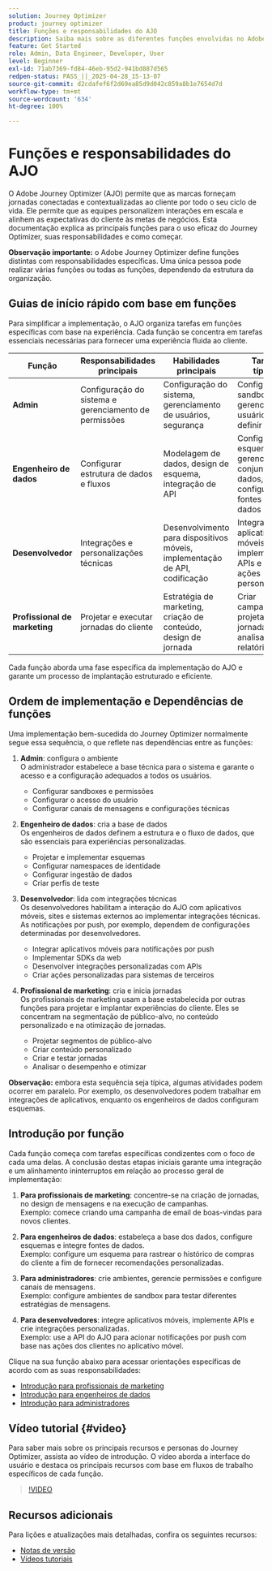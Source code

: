 ```yaml
---
solution: Journey Optimizer
product: journey optimizer
title: Funções e responsabilidades do AJO
description: Saiba mais sobre as diferentes funções envolvidas no Adobe Journey Optimizer e suas responsabilidades
feature: Get Started
role: Admin, Data Engineer, Developer, User
level: Beginner
exl-id: 71ab7369-fd84-46eb-95d2-941bd887d565
redpen-status: PASS_||_2025-04-28_15-13-07
source-git-commit: d2cdafef6f2d69ea85d9d042c859a8b1e7654d7d
workflow-type: tm+mt
source-wordcount: '634'
ht-degree: 100%

---
```



# Funções e responsabilidades do AJO

O Adobe Journey Optimizer (AJO) permite que as marcas forneçam jornadas conectadas e contextualizadas ao cliente por todo o seu ciclo de vida. Ele permite que as equipes personalizem interações em escala e alinhem as expectativas do cliente às metas de negócios. Esta documentação explica as principais funções para o uso eficaz do Journey Optimizer, suas responsabilidades e como começar.

**Observação importante:** o Adobe Journey Optimizer define funções distintas com responsabilidades específicas. Uma única pessoa pode realizar várias funções ou todas as funções, dependendo da estrutura da organização.

## Guias de início rápido com base em funções

Para simplificar a implementação, o AJO organiza tarefas em funções específicas com base na experiência. Cada função se concentra em tarefas essenciais necessárias para fornecer uma experiência fluida ao cliente.

| Função | Responsabilidades principais | Habilidades principais | Tarefas típicas |
|-------------------|----------------------------------|--------------------------------|-----------------------------------------------|
| **Admin** | Configuração do sistema e gerenciamento de permissões | Configuração do sistema, gerenciamento de usuários, segurança | Configurar sandboxes, gerenciar usuários e definir canais |
| **Engenheiro de dados** | Configurar estrutura de dados e fluxos | Modelagem de dados, design de esquema, integração de API | Configurar esquemas, gerenciar conjuntos de dados, configurar fontes de dados |
| **Desenvolvedor** | Integrações e personalizações técnicas | Desenvolvimento para dispositivos móveis, implementação de API, codificação | Integrar aplicativos móveis, implementar APIs e criar ações personalizadas |
| **Profissional de marketing** | Projetar e executar jornadas do cliente | Estratégia de marketing, criação de conteúdo, design de jornada | Criar campanhas, projetar jornadas e analisar relatórios |

Cada função aborda uma fase específica da implementação do AJO e garante um processo de implantação estruturado e eficiente.

## Ordem de implementação e Dependências de funções

Uma implementação bem-sucedida do Journey Optimizer normalmente segue essa sequência, o que reflete nas dependências entre as funções:

1. **Admin**: configura o ambiente\
   O administrador estabelece a base técnica para o sistema e garante o acesso e a configuração adequados a todos os usuários.
   * Configurar sandboxes e permissões
   * Configurar o acesso do usuário
   * Configurar canais de mensagens e configurações técnicas

2. **Engenheiro de dados**: cria a base de dados\
   Os engenheiros de dados definem a estrutura e o fluxo de dados, que são essenciais para experiências personalizadas.
   * Projetar e implementar esquemas
   * Configurar namespaces de identidade
   * Configurar ingestão de dados
   * Criar perfis de teste

3. **Desenvolvedor**: lida com integrações técnicas\
   Os desenvolvedores habilitam a interação do AJO com aplicativos móveis, sites e sistemas externos ao implementar integrações técnicas. As notificações por push, por exemplo, dependem de configurações determinadas por desenvolvedores.
   * Integrar aplicativos móveis para notificações por push
   * Implementar SDKs da web
   * Desenvolver integrações personalizadas com APIs
   * Criar ações personalizadas para sistemas de terceiros

4. **Profissional de marketing**: cria e inicia jornadas\
   Os profissionais de marketing usam a base estabelecida por outras funções para projetar e implantar experiências do cliente. Eles se concentram na segmentação de público-alvo, no conteúdo personalizado e na otimização de jornadas.
   * Projetar segmentos de público-alvo
   * Criar conteúdo personalizado
   * Criar e testar jornadas
   * Analisar o desempenho e otimizar

**Observação:** embora esta sequência seja típica, algumas atividades podem ocorrer em paralelo. Por exemplo, os desenvolvedores podem trabalhar em integrações de aplicativos, enquanto os engenheiros de dados configuram esquemas.

## Introdução por função

Cada função começa com tarefas específicas condizentes com o foco de cada uma delas. A conclusão destas etapas iniciais garante uma integração e um alinhamento ininterruptos em relação ao processo geral de implementação:

1. **Para profissionais de marketing**: concentre-se na criação de jornadas, no design de mensagens e na execução de campanhas.\
   Exemplo: comece criando uma campanha de email de boas-vindas para novos clientes.

2. **Para engenheiros de dados**: estabeleça a base dos dados, configure esquemas e integre fontes de dados.\
   Exemplo: configure um esquema para rastrear o histórico de compras do cliente a fim de fornecer recomendações personalizadas.

3. **Para administradores**: crie ambientes, gerencie permissões e configure canais de mensagens.\
   Exemplo: configure ambientes de sandbox para testar diferentes estratégias de mensagens.

4. **Para desenvolvedores**: integre aplicativos móveis, implemente APIs e crie integrações personalizadas.\
   Exemplo: use a API do AJO para acionar notificações por push com base nas ações dos clientes no aplicativo móvel.

Clique na sua função abaixo para acessar orientações específicas de acordo com as suas responsabilidades:

* [Introdução para profissionais de marketing](path/marketer.md)
* [Introdução para engenheiros de dados](path/data-engineer.md)
* [Introdução para administradores](path/administrator.md)

## Vídeo tutorial {#video}

Para saber mais sobre os principais recursos e personas do Journey Optimizer, assista ao vídeo de introdução. O vídeo aborda a interface do usuário e destaca os principais recursos com base em fluxos de trabalho específicos de cada função.

>[!VIDEO](https://video.tv.adobe.com/v/3424995?quality=12)

## Recursos adicionais

Para lições e atualizações mais detalhadas, confira os seguintes recursos:
* [Notas de versão](https://experienceleague.adobe.com/pt-br/docs/journey-optimizer/using/whats-new/release-notes)
* [Vídeos tutoriais](https://experienceleague.adobe.com/pt-br/docs/journey-optimizer-learn/tutorials/overview)